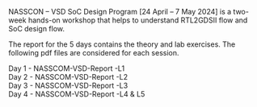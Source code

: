 NASSCON – VSD SoC Design Program [24 April – 7 May 2024] is a two-week hands-on workshop that helps to understand RTL2GDSII flow and SoC design flow. 

The report for the 5 days contains the theory and lab exercises. The following pdf files are considered for each session. 

Day 1 - NASSCOM-VSD-Report -L1                                                                                                                                 
Day 2 - NASSCOM-VSD-Report -L2                                                                                                                                  
Day 3 - NASSCOM-VSD-Report -L3                                                                                                                                  
Day 4 - NASSCOM-VSD-Report -L4 & L5
